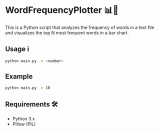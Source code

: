 # WordFrequencyPlotter 📊📝

This is a Python script that analyzes the frequency of words in a text file and visualizes the top N most frequent words in a bar chart.

## Usage ℹ️

```bash
python main.py -n <number>
```

## Example

```bash
python main.py -n 10
```

## Requirements 🛠️

- Python 3.x
- Pillow (PIL)